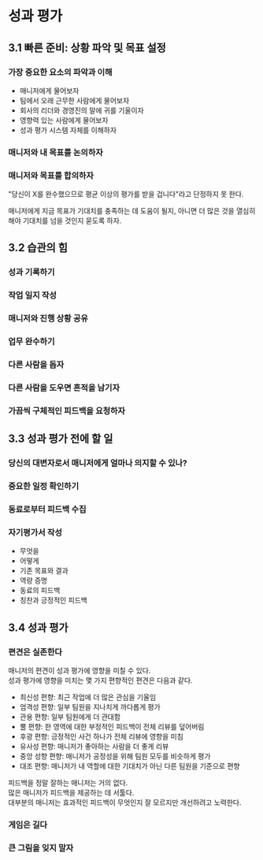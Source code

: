 # 성과 평가

## 3.1 빠른 준비: 상황 파악 및 목표 설정

### 가장 중요한 요소의 파악과 이해

- 매니저에게 물어보자
- 팀에서 오래 근무한 사람에게 물어보자
- 회사의 리더와 경영진의 말에 귀를 기울이자
- 영향력 있는 사람에게 물어보자
- 성과 평가 시스템 자체를 이해하자

### 매니저와 내 목표를 논의하자

### 매니저와 목표를 합의하자

"당신이 X를 완수했으므로 평균 이상의 평가를 받을 겁니다"라고 단정하지 못 한다.  

매니저에게 지금 목표가 기대치를 충족하는 데 도움이 될지, 아니면 더 많은 것을 열심히 해야 기대치를 넘을 것인지 묻도록 하자.  


## 3.2 습관의 힘

### 성과 기록하기

### 작업 일지 작성

### 매니저와 진행 상황 공유

### 업무 완수하기

### 다른 사람을 돕자

### 다른 사람을 도우면 흔적을 남기자

### 가끔씩 구체적인 피드백을 요청하자


## 3.3 성과 평가 전에 할 일

### 당신의 대변자로서 매니저에게 얼마나 의지할 수 있나?

### 중요한 일정 확인하기

### 동료로부터 피드백 수집

### 자기평가서 작성

- 무엇을
- 어떻게
- 기존 목표와 결과
- 역량 증명
- 동료의 피드백
- 칭찬과 긍정적인 피드백


## 3.4 성과 평가

### 편견은 실존한다

매니저의 편견이 성과 평가에 영향을 미칠 수 있다.  
성과 평가에 영향을 미치는 몇 가지 편향적인 편견은 다음과 같다.  

- 최신성 편향: 최근 작업에 더 많은 관심을 기울임
- 엄격성 편향: 일부 팀원을 지나치게 까다롭게 평가
- 관용 편향: 일부 팀원에게 더 관대함
- 뿔 편향: 한 영역에 대한 부정적인 피드백이 전체 리뷰를 덮어버림
- 후광 편향: 긍정적인 사건 하나가 전체 리뷰에 영향을 미침
- 유사성 편향: 매니저가 좋아하는 사람을 더 좋게 리뷰
- 중앙 성향 편향: 매니저가 공정성을 위해 팀원 모두를 비슷하게 평가
- 대조 편향: 매니저가 내 역할에 대한 기대치가 아닌 다른 팀원을 기준으로 편향


피드백을 정말 잘하는 매니저는 거의 없다.  
많은 매니저가 피드백을 제공하는 데 서툴다.  
대부분의 매니저는 효과적인 피드백이 무엇인지 잘 모르지만 개선하려고 노력한다.  


### 게임은 길다

### 큰 그림을 잊지 말자


